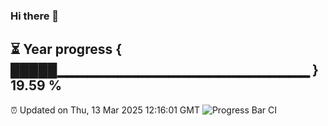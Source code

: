 ### Hi there 👋
⏳ Year progress { █████▁▁▁▁▁▁▁▁▁▁▁▁▁▁▁▁▁▁▁▁▁▁▁▁▁ } 19.59 %
---
⏰ Updated on Thu, 13 Mar 2025 12:16:01 GMT
![Progress Bar CI](https://github.com/Moyi321/Moyi321/workflows/Progress%20Bar%20CI/badge.svg)
